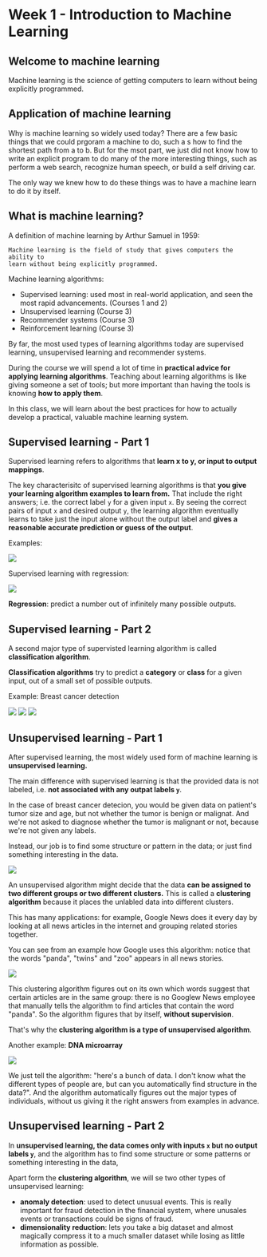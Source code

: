 # Week 1 - Introduction to Machine Learning

## Welcome to machine learning

Machine learning is the science of getting computers to learn without being explicitly programmed.

## Application of machine learning

Why is machine learning so widely used today? There are a few basic things that we could prgoram a machine to do, such a s how to find the shortest path from a to b. But for the msot part, we just did not know how to write an explicit program to do many of the more interesting things, such as perform a web search, recognize human speech, or build a self driving car.

The only way we knew how to do these things was to have a machine learn to do it by itself.

## What is machine learning?

A definition of machine learning by Arthur Samuel in 1959:

```
Machine learning is the field of study that gives computers the ability to
learn without being explicitly programmed.
```

Machine learning algorithms:

- Supervised learning: used most in real-world application, and seen the most rapid advancements. (Courses 1 and 2)
- Unsupervised learning (Course 3)
- Recommender systems (Course 3)
- Reinforcement learning (Course 3)

By far, the most used types of learning algorithms today are supervised learning, unsupervised learning and recommender systems.

During the course we will spend a lot of time in **practical advice for applying learning algorithms**. Teaching about learning algorithms is like giving someone a set of tools; but more important than having the tools is knowing **how to apply them**.

In this class, we will learn about the best practices for how to actually develop a practical, valuable machine learning system.

## Supervised learning - Part 1

Supervised learning refers to algorithms that **learn x to y, or input to output mappings**.

The key characterisitc of supervised learning algorithms is that **you give your learning algorithm examples to learn from.** That include the right answers; i.e. the correct label `y` for a given input `x`. By seeing the correct pairs of input `x` and desired output `y`, the learning algorithm eventually learns to take just the input alone without the output label and **gives a reasonable accurate prediction or guess of the output**.

Examples:

![](2023-09-04-22-34-33.png)

Supervised learning with regression:

![](2023-09-04-22-35-53.png)

**Regression**: predict a number out of infinitely many possible outputs.

## Supervised learning - Part 2

A second major type of supervisted learning algorithm is called **classification algorithm**.

**Classification algorithms** try to predict a **category** or **class** for a given input, out of a small set of possible outputs. 

Example: Breast cancer detection

![](2023-09-04-22-45-22.png) 
![](2023-09-04-22-45-56.png) 
![](2023-09-04-22-46-40.png)

## Unsupervised learning - Part 1

After supervised learning, the most widely used form of machine learning is **unsupervised learning.**

The main difference with supervised learning is that the provided data is not labeled, i.e. **not associated with any outpat labels `y`**.

In the case of breast cancer detecion, you would be given data on patient's tumor size and age, but not whether the tumor is benign or malignat. And we're not asked to diagnose whether the tumor is malignant or not, because we're not given any labels.

Instead, our job is to find some structure or pattern in the data; or just find something interesting in the data.

![](2023-09-04-22-53-52.png)

An unsupervised algorithm might decide that the data **can be assigned to two different groups or two different clusters.** This is called a **clustering algorithm** because it places the unlabled data into different clusters.

This has many applications: for example, Google News does it every day by looking at all news articles in the internet and grouping related stories together.

You can see from an example how Google uses this algorithm: notice that the words "panda", "twins" and "zoo" appears in all news stories.

![](2023-09-04-22-59-04.png)

This clustering algorithm figures out on its own which words suggest that certain articles are in the same group: there is no Googlew News employee that manually tells the algorithm to find articles that contain the word "panda". So the algorithm figures that by itself, **without supervision**.

That's why the **clustering algorithm is a type of unsupervised algorithm**.

Another example: **DNA microarray**

![](2023-09-04-23-03-21.png)

We just tell the algorithm: "here's a bunch of data. I don't know what the different types of people are, but can you automatically find structure in the data?". And the algorithm automatically figures out the major types of individuals, without us giving it the right answers from examples in advance.

## Unsupervised learning - Part 2

In **unsupervised learning, the data comes only with inputs `x` but no output labels `y`**, and the algorithm has to find some structure or some patterns or something interesting in the data,

Apart form the **clustering algorithm**, we will se two other types of unsupervised learning:

- **anomaly detection**: used to detect unusual events. This is really important for fraud detection in the financial system, where unusales events or transactions could be signs of fraud. 
- **dimensionality reduction**: lets you take a big dataset and almost magically compress it to a much smaller dataset while losing as little information as possible.

